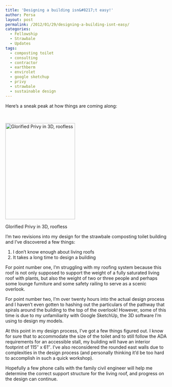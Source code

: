 ```yaml
---
title: 'Designing a building isn&#8217;t easy!'
author: Persa
layout: post
permalink: /2012/01/29/designing-a-building-isnt-easy/
categories:
  - Fellowship
  - Strawbale
  - Updates
tags:
  - composting toilet
  - consulting
  - contractor
  - earthberm
  - envirolet
  - google sketchup
  - privy
  - strawbale
  - sustainable design
---
```

Here&#8217;s a sneak peak at how things are coming along:

&nbsp;

<div id="attachment_61" class="wp-caption alignleft" style="width: 227px">
  <a href="/images/2012/01/toilet-stall.jpg" ><img class="size-medium wp-image-61" title="Glorified Privy in 3D, roofless" src="/images/2012/01/toilet-stall-217x300.jpg" alt="Glorified Privy in 3D, roofless" width="217" height="300" /></a><p class="wp-caption-text">
    Glorified Privy in 3D, roofless
  </p>
</div>

I&#8217;m two revisions into my design for the strawbale composting toilet building and I&#8217;ve discovered a few things:

1.  I don&#8217;t know enough about living roofs
2.  It takes a long time to design a building

For point number one, I&#8217;m struggling with my roofing system because this roof is not only supposed to support the weight of a fully saturated living roof with plants, but also the weight of two or three people and perhaps some lounge furniture and some safety railing to serve as a scenic overlook.

For point number two, I&#8217;m over twenty hours into the actual design process and I haven&#8217;t even gotten to hashing out the particulars of the pathway that spirals around the building to the top of the overlook! However, some of this time is due to my unfamiliarity with Google SketchUp, the 3D software I&#8217;m using to design my models.

At this point in my design process, I&#8217;ve got a few things figured out. I know for sure that to accommodate the size of the toilet and to still follow the ADA requirements for an accessible stall, my building will have an interior footprint of 115&#8243; x 61&#8243;. I&#8217;ve also reconsidered the rounded east walls due to complexities in the design process (and personally thinking it&#8217;d be too hard to accomplish in such a quick workshop).

Hopefully a few phone calls with the family civil engineer will help me determine the correct support structure for the living roof, and progress on the design can continue.
